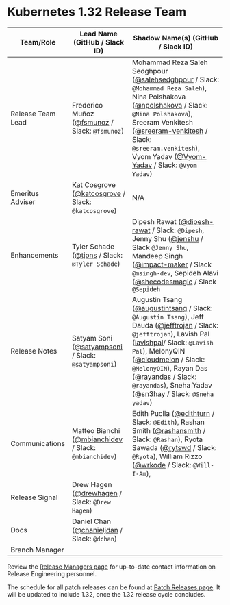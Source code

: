 # Kubernetes 1.32 Release Team

| **Team/Role**     | **Lead Name** (**GitHub / Slack ID**)                                                  | **Shadow Name(s) (GitHub / Slack ID)**                                                                                                                                                                                                                                                                                                                                                                             |
|-------------------|----------------------------------------------------------------------------------------|--------------------------------------------------------------------------------------------------------------------------------------------------------------------------------------------------------------------------------------------------------------------------------------------------------------------------------------------------------------------------------------------------------------------|
| Release Team Lead | Frederico Muñoz ([@fsmunoz](https://github.com/fsmunoz) / Slack: `@fsmunoz`)           | Mohammad Reza Saleh Sedghpour ([@salehsedghpour](https://github.com/salehsedghpour) / Slack: `@Mohammad Reza Saleh`), Nina Polshakova ([@npolshakova](https://github.com/npolshakova) / Slack: `@Nina Polshakova`), Sreeram Venkitesh ([@sreeram-venkitesh](https://github.com/sreeram-venkitesh) / Slack: `@sreeram.venkitesh`), Vyom Yadav ([@Vyom-Yadav](https://github.com/Vyom-Yadav) / Slack: `@Vyom Yadav`) |
| Emeritus Adviser  | Kat Cosgrove ([@katcosgrove](https://github.com/katcosgrove) / Slack: `@katcosgrove`)  | N/A                                                                                                                                                                                                                                                                                                                                                                                                                |
| Enhancements      | Tyler Schade ([@tjons](https://github.com/tjons) / Slack: `@Tyler Schade`)             | Dipesh Rawat ([@dipesh-rawat](https://github.com/dipesh-rawat) / Slack: `@Dipesh`, Jenny Shu ([@jenshu](https://github.com/jenshu) / Slack `@Jenny Shu`, Mandeep Singh ([@impact-maker](https://github.com/impact-maker) / Slack `@msingh-dev`, Sepideh Alavi ([@shecodesmagic](https://github.com/shecodesmagic) / Slack `@Sepideh` |
| Release Notes     | Satyam Soni ([@satyampsoni](https://github.com/satyampsoni) / Slack: `@satyampsoni`)   |  Augustin Tsang ([@augustintsang](https://github.com/augustintsang) / Slack: `@Augustin Tsang`), Jeff Dauda ([@jefftrojan](https://github.com/jefftrojan) / Slack: `@jefftrojan`), Lavish Pal ([lavishpal](https://github.com/lavishpal)/ Slack: `@Lavish Pal`), MelonyQIN ([@cloudmelon](https://github.com/cloudmelon) / Slack: `@MelonyQIN`), Rayan Das ([@rayandas](https://github.com/rayandas) / Slack: `@rayandas`), Sneha Yadav ([@sn3hay](https://github.com/sn3hay) / Slack: `@Sneha yadav`)                                                                                                                                                                                                                                                                                                                                                                                                           |
| Communications    | Matteo Bianchi ([@mbianchidev](https://github.com/mbianchidev) / Slack: `@mbianchidev`) |     Edith Puclla ([@edithturn](https://github.com/edithturn) / Slack: `@Edith`), Rashan Smith ([@rashansmith](https://github.com/rashansmith) / Slack: `@Rashan`), Ryota Sawada ([@rytswd](https://github.com/rytswd) / Slack: `@Ryota`), William Rizzo ([@wrkode](https://github.com/wrkode) / Slack: `@Will-I-Am`),                                                                                                                                                                                                                                                                                                                                                                                                                |
| Release Signal    | Drew Hagen ([@drewhagen](https://github.com/drewhagen) / Slack: `@Drew Hagen`)         |                                                                                                                                                                                                                                                                                                                                                                                                                    |
| Docs              | Daniel Chan ([@chanieljdan](https://github.com/chanieljdan) / Slack: `@dchan`)         |                                                                                                                                                                                                                                                                                                                                                                                                                    |
| Branch Manager    |                                                                                        |                                                                                                                                                                                                                                                                                                                                                                                                                    |

Review the [Release Managers page](https://github.com/kubernetes/website/blob/main/content/en/releases/release-managers.md) for up-to-date contact information on Release Engineering personnel.

The schedule for all patch releases can be found at [Patch Releases page](https://github.com/kubernetes/website/blob/main/content/en/releases/patch-releases.md). It will be updated to include 1.32, once the 1.32 release cycle concludes.

